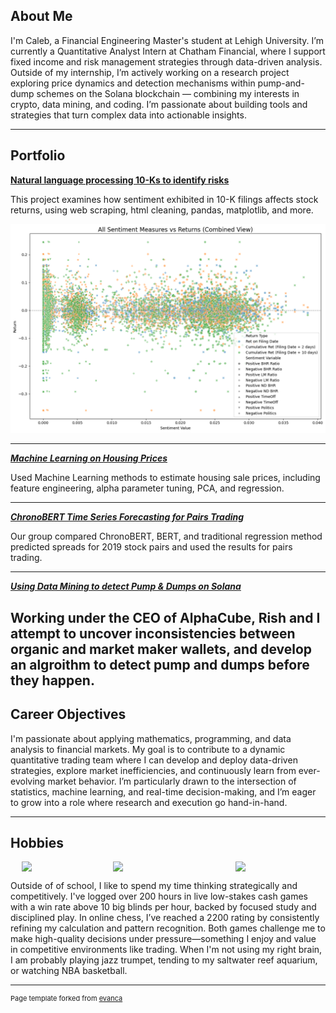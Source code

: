 ## About Me

I'm Caleb, a Financial Engineering Master's student at Lehigh University. I’m currently a Quantitative Analyst Intern at Chatham Financial, where I support fixed income and risk management strategies through data-driven analysis. Outside of my internship, I’m actively working on a research project exploring price dynamics and detection mechanisms within pump-and-dump schemes on the Solana blockchain — combining my interests in crypto, data mining, and coding. I’m passionate about building tools and strategies that turn complex data into actionable insights.



---

## Portfolio

<!-- You can link to other websites, PDFs in this repo, and other pages in this repo -->

**[Natural language processing 10-Ks to identify risks](report)**

This project examines how sentiment exhibited in 10-K filings affects stock returns, using web scraping, html cleaning, pandas, matplotlib, and more.



<img src="images/output_6_0.png?raw=true"/>

---

_**[Machine Learning on Housing Prices](modeling_sale_prices)**_

Used Machine Learning methods to estimate housing sale prices, including feature engineering, alpha parameter tuning, PCA, and regression. 

---

_**[ChronoBERT Time Series Forecasting for Pairs Trading](https://chronopairs.streamlit.app)**_

Our group compared ChronoBERT, BERT, and traditional regression method predicted spreads for 2019 stock pairs and used the results for pairs trading. 

---

_**[Using Data Mining to detect Pump & Dumps on Solana](solanaproject.pdf)**_

Working under the CEO of AlphaCube, Rish and I attempt to uncover inconsistencies between organic and market maker wallets, and develop an algroithm to detect pump and dumps before they happen. 
---

## Career Objectives

I'm passionate about applying mathematics, programming, and data analysis to financial markets. My goal is to contribute to a dynamic quantitative trading team where I can develop and deploy data-driven strategies, explore market inefficiencies, and continuously learn from ever-evolving market behavior. I’m particularly drawn to the intersection of statistics, machine learning, and real-time decision-making, and I’m eager to grow into a role where research and execution go hand-in-hand.

---

## Hobbies

<div style="display: flex; justify-content: center; gap: 20px;">
  <img class="img-circle" src="https://github.com/caj224/caj224.github.io/raw/master/images/IMG_0766.HEIC" width="25%">
  <img class="img-circle" src="https://github.com/caj224/caj224.github.io/raw/master/images/IMG_1051 2.HEIC" width="35%">
  <img class="img-circle" src="https://github.com/caj224/caj224.github.io/raw/master/images/IMG_1613%202.HEIC" width="25%">
</div>

Outside of of school, I like to spend my time thinking strategically and competitively. I've logged over 200 hours in live low-stakes cash games with a win rate above 10 big blinds per hour, backed by focused study and disciplined play. In online chess, I’ve reached a 2200 rating by consistently refining my calculation and pattern recognition. Both games challenge me to make high-quality decisions under pressure—something I enjoy and value in competitive environments like trading. When I'm not using my right brain, I am probably playing jazz trumpet, tending to my saltwater reef aquarium, or watching NBA basketball.



---
<p style="font-size:11px">Page template forked from <a href="https://github.com/evanca/quick-portfolio">evanca</a></p>
<!-- Remove above link if you don't want to attibute -->
